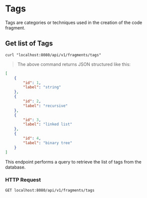 # Tags

Tags are categories or techniques used in the creation of the code fragment.

## Get list of Tags

```shell
curl "localhost:8080/api/v1/fragments/tags"
```

> The above command returns JSON structured like this:

```json
[
    {
        "id": 1,
        "label": "string"
    },
    {
        "id": 2,
        "label": "recursive"
    },
    {
        "id": 3,
        "label": "linked list"
    },
    {
        "id": 4,
        "label": "binary tree"
    }
]
```

This endpoint performs a query to retrieve the list of tags from the database.

### HTTP Request

`GET localhost:8080/api/v1/fragments/tags`
